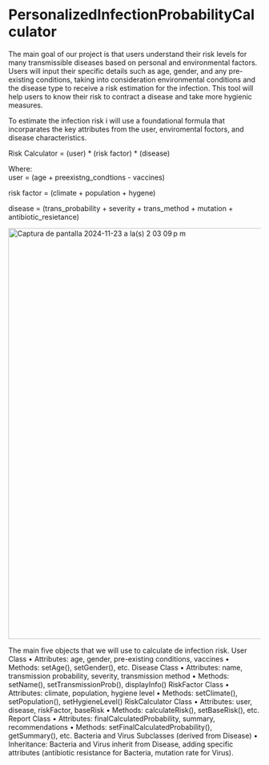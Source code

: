 # PersonalizedInfectionProbabilityCalculator
The main goal of our project is that users understand their risk levels for many transmissible diseases based on personal and environmental factors. Users will input their specific details such as age, gender, and any pre-existing conditions, taking into consideration environmental conditions and the disease type to receive a risk estimation for the infection. This tool will help users to know their risk to contract a disease and take more hygienic measures.

To estimate the infection risk i will use a foundational formula that incorparates the key attributes from the user, enviromental foctors, and disease characteristics. 

Risk Calculator = (user) * (risk factor) * (disease) 

Where:  
user = (age + preexistng_condtions - vaccines) 

risk factor = (climate + population + hygene) 

disease = (trans_probability + severity + trans_method + mutation + antibiotic_resietance)


<img width="820" alt="Captura de pantalla 2024-11-23 a la(s) 2 03 09 p m" src="https://github.com/user-attachments/assets/218a48c2-8ef1-4491-99e4-19ac767bf29b">


The main five objects that we will use to calculate de infection risk. 
User Class
•	Attributes: age, gender, pre-existing conditions, vaccines
•	Methods: setAge(), setGender(), etc.
Disease Class
•	Attributes: name, transmission probability, severity, transmission method
•	Methods: setName(), setTransmissionProb(), displayInfo()
RiskFactor Class
•	Attributes: climate, population, hygiene level
•	Methods: setClimate(), setPopulation(), setHygieneLevel()
RiskCalculator Class
•	Attributes: user, disease, riskFactor, baseRisk
•	Methods: calculateRisk(), setBaseRisk(), etc.
Report Class
•	Attributes: finalCalculatedProbability, summary, recommendations
•	Methods: setFinalCalculatedProbability(), getSummary(), etc.
Bacteria and Virus Subclasses (derived from Disease)
•	Inheritance: Bacteria and Virus inherit from Disease, adding specific attributes (antibiotic resistance for Bacteria, mutation rate for Virus).

